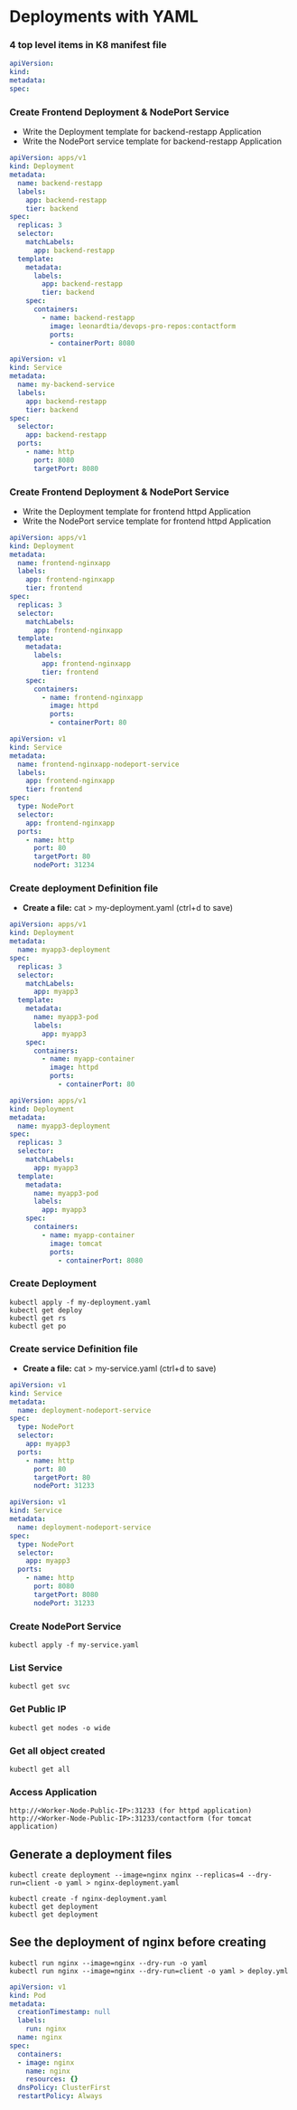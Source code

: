 # Deployments with YAML

### 4 top level  items in K8 manifest file
```yaml
apiVersion: 
kind: 
metadata:
spec:
``` 

###  Create Frontend Deployment & NodePort Service
- Write the Deployment template for backend-restapp Application
- Write the NodePort service template for backend-restapp Application
```yaml
apiVersion: apps/v1
kind: Deployment
metadata:
  name: backend-restapp
  labels:
    app: backend-restapp
    tier: backend
spec:
  replicas: 3
  selector:
    matchLabels:
      app: backend-restapp
  template:
    metadata:
      labels:
        app: backend-restapp
        tier: backend
    spec:
      containers:
        - name: backend-restapp
          image: leonardtia/devops-pro-repos:contactform
          ports:
          - containerPort: 8080
```

```yaml
apiVersion: v1
kind: Service
metadata:
  name: my-backend-service
  labels: 
    app: backend-restapp
    tier: backend
spec:
  selector:
    app: backend-restapp
  ports:
    - name: http
      port: 8080
      targetPort: 8080
```

###  Create Frontend Deployment & NodePort Service
- Write the Deployment template for frontend httpd Application
- Write the NodePort service template for frontend httpd Application
```yaml
apiVersion: apps/v1
kind: Deployment
metadata:
  name: frontend-nginxapp
  labels:
    app: frontend-nginxapp
    tier: frontend
spec:
  replicas: 3
  selector:
    matchLabels:
      app: frontend-nginxapp
  template:
    metadata:
      labels:
        app: frontend-nginxapp
        tier: frontend
    spec:
      containers:
        - name: frontend-nginxapp
          image: httpd
          ports:
          - containerPort: 80
```

```yaml
apiVersion: v1
kind: Service
metadata:
  name: frontend-nginxapp-nodeport-service
  labels:
    app: frontend-nginxapp
    tier: frontend
spec:
  type: NodePort
  selector:
    app: frontend-nginxapp
  ports:
    - name: http
      port: 80
      targetPort: 80
      nodePort: 31234
```


### Create deployment Definition file
-  **Create a file:** cat > my-deployment.yaml (ctrl+d to save)

```yaml
apiVersion: apps/v1
kind: Deployment
metadata:
  name: myapp3-deployment
spec:
  replicas: 3
  selector:
    matchLabels:
      app: myapp3
  template: 
    metadata: 
      name: myapp3-pod
      labels: 
        app: myapp3         
    spec:
      containers: 
        - name: myapp-container
          image: httpd
          ports:
            - containerPort: 80
```

```yaml
apiVersion: apps/v1
kind: Deployment
metadata:
  name: myapp3-deployment
spec:
  replicas: 3
  selector:
    matchLabels:
      app: myapp3
  template: 
    metadata: 
      name: myapp3-pod
      labels: 
        app: myapp3         
    spec:
      containers: 
        - name: myapp-container
          image: tomcat
          ports:
            - containerPort: 8080
```

### Create Deployment
```
kubectl apply -f my-deployment.yaml
kubectl get deploy
kubectl get rs
kubectl get po
```

### Create service Definition file
-  **Create a file:** cat > my-service.yaml (ctrl+d to save)
```yaml
apiVersion: v1
kind: Service
metadata:
  name: deployment-nodeport-service
spec:
  type: NodePort 
  selector: 
    app: myapp3
  ports: 
    - name: http
      port: 80
      targetPort: 80
      nodePort: 31233
```

```yaml
apiVersion: v1
kind: Service
metadata:
  name: deployment-nodeport-service
spec:
  type: NodePort 
  selector: 
    app: myapp3
  ports: 
    - name: http
      port: 8080
      targetPort: 8080
      nodePort: 31233
```

### Create NodePort Service
```
kubectl apply -f my-service.yaml
```

### List Service
```
kubectl get svc
```

### Get Public IP
```
kubectl get nodes -o wide
```

### Get all object created
```
kubectl get all
```

### Access Application
```
http://<Worker-Node-Public-IP>:31233 (for httpd application)
http://<Worker-Node-Public-IP>:31233/contactform (for tomcat application)
```

## Generate a deployment files
```
kubectl create deployment --image=nginx nginx --replicas=4 --dry-run=client -o yaml > nginx-deployment.yaml

kubectl create -f nginx-deployment.yaml
kubectl get deployment
kubectl get deployment
```

## See the deployment of nginx before creating
```
kubectl run nginx --image=nginx --dry-run -o yaml
kubectl run nginx --image=nginx --dry-run=client -o yaml > deploy.yml
```
```yaml
apiVersion: v1
kind: Pod
metadata:
  creationTimestamp: null
  labels:
    run: nginx
  name: nginx
spec:
  containers:
  - image: nginx
    name: nginx
    resources: {}
  dnsPolicy: ClusterFirst
  restartPolicy: Always
```

